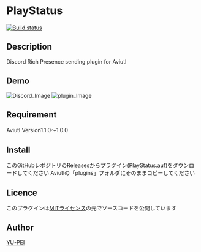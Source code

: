 # PlayStatus
[![Build status](https://ci.appveyor.com/api/projects/status/4dpu792q0c71gm1n/branch/master?svg=true)](https://ci.appveyor.com/project/nerrog/playstatus/branch/master)
## Description
Discord Rich Presence sending plugin for Aviutl
## Demo
![Discord_Image](https://pbs.twimg.com/media/EsKyLthUcAIJgEQ?format=png&name=360x360)
![plugin_Image](https://pbs.twimg.com/media/EsKyRI5VQAEEDqi?format=png&name=small)
## Requirement
Aviutl Version1.1.0～1.0.0
## Install
このGitHubレポジトリのReleasesからプラグイン(PlayStatus.auf)をダウンロードしてください
Aviutlの「plugins」フォルダにそのままコピーしてください
## Licence
このプラグインは[MITライセンス](LICENCE)の元でソースコードを公開しています
## Author
[YU-PEI](https://twitter.com/nerrog_blog)
